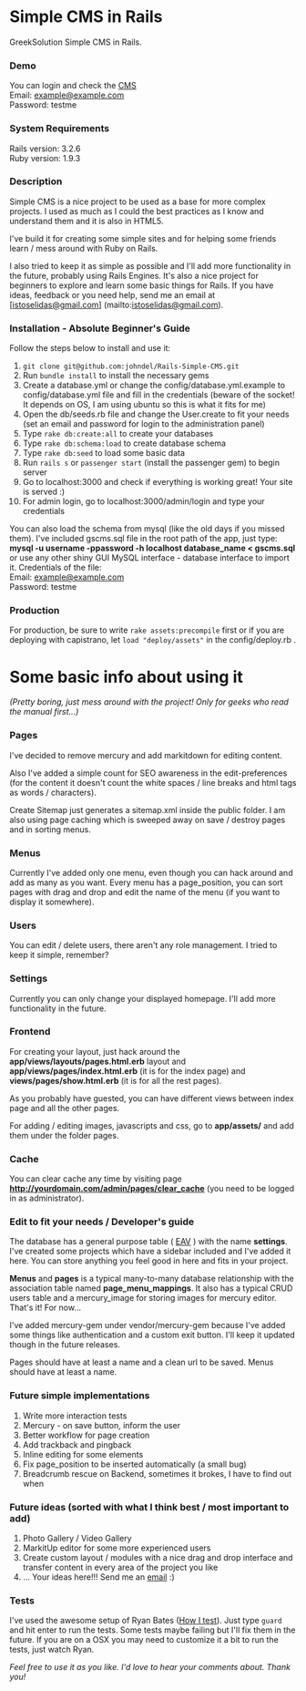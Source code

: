 # Simple CMS in Rails

GreekSolution Simple CMS in Rails.

### Demo
You can login and check the [CMS](http://cms.johndel.gr/admin/login/)<br />
Email: example@example.com <br />
Password: testme

### System Requirements
Rails version: 3.2.6<br/>
Ruby version: 1.9.3

### Description
Simple CMS is a nice project to be used as a base for more complex projects. I used as much as I could the best practices as I know and understand them and it is also in HTML5. 

I've build it for creating some simple sites and for helping some friends learn / mess around with Ruby on Rails.

I also tried to keep it as simple as possible and I'll add more functionality in the future, probably using Rails Engines. It's also a nice project for beginners to explore and learn some basic things for Rails. If you have ideas, feedback or you need help, send me an email at [istoselidas@gmail.com] (mailto:istoselidas@gmail.com).   

### Installation - Absolute Beginner's Guide
Follow the steps below to install and use it:

1. `git clone git@github.com:johndel/Rails-Simple-CMS.git`
2. Run `bundle install` to install the necessary gems
3. Create a database.yml or change the config/database.yml.example to config/database.yml file and fill in the credentials (beware of the socket! It depends on OS, I am using ubuntu so this is what it fits for me)
4. Open the db/seeds.rb file and change the User.create to fit your needs (set an email and password for login to the administration panel)
5. Type `rake db:create:all` to create your databases
6. Type `rake db:schema:load` to create database schema
7. Type `rake db:seed` to load some basic data
8. Run `rails s` or `passenger start` (install the passenger gem) to begin server
9. Go to localhost:3000 and check if everything is working great! Your site is served :)
10. For admin login, go to localhost:3000/admin/login and type your credentials

You can also load the schema from mysql (like the old days if you missed them). I've included gscms.sql file in the root path of the app, just type:
**mysql -u username -ppassword -h localhost database_name < gscms.sql**  
or 
use any other shiny GUI MySQL interface - database interface to import it. Credentials of the file:
<br />
Email:    example@example.com<br />
Password: testme

### Production
For production, be sure to write `rake assets:precompile` first or if you are deploying with capistrano, let `load "deploy/assets"` in the config/deploy.rb . 

# Some basic info about using it 
*(Pretty boring, just mess around with the project! Only for geeks who read the manual first...)* 
### Pages
I've decided to remove mercury and add markitdown for editing content.  

Also I've added a simple count for SEO awareness in the edit-preferences (for the content it doesn't count the white spaces / line breaks and html tags as words / characters).

Create Sitemap just generates a sitemap.xml inside the public folder. I am also using page caching which is sweeped away on save / destroy pages and in sorting menus.  

### Menus
Currently I've added only one menu, even though you can hack around and add as many as you want. Every menu has a page_position, you can sort pages with drag and drop and edit the name of the menu (if you want to display it somewhere).

### Users
You can edit / delete users, there aren't any role management. I tried to keep it simple, remember?

### Settings
Currently you can only change your displayed homepage. I'll add more functionality in the future. 

### Frontend
For creating your layout, just hack around the **app/views/layouts/pages.html.erb** layout and **app/views/pages/index.html.erb** (it is for the index page) and  **views/pages/show.html.erb** (it is for all the rest pages). 

As you probably have guested, you can have different views between index page and all the other pages.

For adding / editing images, javascripts and css, go to **app/assets/** and add them under the folder pages.

### Cache 
You can clear cache any time by visiting page **http://yourdomain.com/admin/pages/clear_cache** (you need to be logged in as administrator).

### Edit to fit your needs / Developer's guide
The database has a general purpose table ( [EAV](http://en.wikipedia.org/wiki/Entity%E2%80%93attribute%E2%80%93value_model) ) with the name **settings**. I've created some projects which have a sidebar included and I've added it here. You can store anything you feel good in here and fits in your project.

**Menus** and **pages** is a typical many-to-many database relationship with the association table named **page_menu_mappings**. It also has a typical CRUD users table and a mercury_image for storing images for mercury editor. That's it! For now...

I've added mercury-gem under vendor/mercury-gem because I've added some things like authentication and a custom exit button. I'll keep it updated though in the future releases.

Pages should have at least a name and a clean url to be saved. Menus should have at least a name. 

### Future simple implementations
1. Write more interaction tests
2. Mercury - on save button, inform the user
3. Better workflow for page creation
4. Add trackback and pingback
5. Inline editing for some elements
6. Fix page_position to be inserted automatically (a small bug)
7. Breadcrumb rescue on Backend, sometimes it brokes, I have to find out when

### Future ideas (sorted with what I think best / most important to add)
1. Photo Gallery / Video Gallery
2. MarkitUp editor for some more experienced users
3. Create custom layout / modules with a nice drag and drop interface and transfer content in every area of the project you like
4. ... Your ideas here!!! Send me an [email](mailto:istoselidas@gmail.com) :)

### Tests
I've used the awesome setup of Ryan Bates ([How I test](http://railscasts.com/episodes/275-how-i-test)). Just type `guard` and hit enter to run the tests. Some tests maybe failing but I'll fix them in the future.
If you are on a OSX you may need to customize it a bit to run the tests, just watch Ryan. 

_Feel free to use it as you like. I'd love to hear your comments about. Thank you!_



